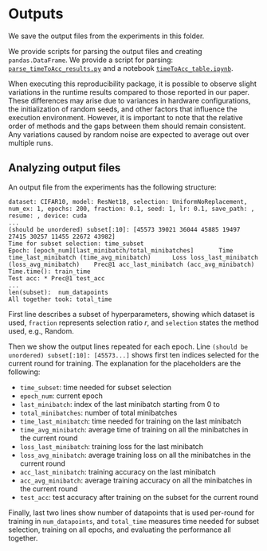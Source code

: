 # Outputs

We save the output files from the experiments in this folder.

We provide scripts for parsing the output files and creating `pandas.DataFrame`. We provide a script for parsing: [`parse_timeToAcc_results.py`](../parse_timeToAcc_results.py) and a notebook [`timeToAcc_table.ipynb`](../timeToAcc_table.ipynb).

When executing this reproducibility package, it is possible to observe slight variations in the runtime results compared 
to those reported in our paper. These differences may arise due to variances in hardware configurations, the initialization 
of random seeds, and other factors that influence the execution environment. However, it is important to note that the 
relative order of methods and the gaps between them should remain consistent. Any variations caused by random noise are 
expected to average out over multiple runs.

## Analyzing output files
An output file from the experiments has the following structure:
```train
dataset: CIFAR10, model: ResNet18, selection: UniformNoReplacement, num_ex: 1, epochs: 200, fraction: 0.1, seed: 1, lr: 0.1, save_path: , resume: , device: cuda
...
(should be unordered) subset[:10]: [45573 39021 36044 45885 19497 27415 30257 11455 22672 43982]
Time for subset selection: time_subset
Epoch: [epoch_num][last_minibatch/total_minibatches]       Time time_last_minibatch (time_avg_minibatch)      Loss loss_last_minibatch (loss_avg_minibatch)    Prec@1 acc_last_minibatch (acc_avg_minibatch)
Time.time(): train_time
Test acc: * Prec@1 test_acc
...
len(subset):  num_datapoints
All together took: total_time
```

First line describes a subset of hyperparameters, showing which dataset is used,
`fraction` represents selection ratio _r_, and `selection` states the method used, e.g., Random. 

Then we show the output lines repeated for each epoch.
Line `(should be unordered) subset[:10]: [45573...]` shows first ten indices selected
for the current round for training.
The explanation for the placeholders are the following:

- `time_subset`: time needed for subset selection
- `epoch_num`: current epoch
- `last_minibatch`: index of the last minibatch starting from 0 to 
- `total_minibatches`: number of total minibatches
- `time_last_minibatch`: time needed for training on the last minibatch
- `time_avg_minibatch`: average time of training on all the minibatches in the current round
- `loss_last_minibatch`: training loss for the last minibatch
- `loss_avg_minibatch`: average training loss on all the minibatches in the current round
- `acc_last_minibatch`: training accuracy on the last minibatch
- `acc_avg_minibatch`: average training accuracy on all the minibatches in the current round
- `test_acc`: test accuracy after training on the subset for the current round


Finally, last two lines show number of datapoints that is used per-round for training in `num_datapoints`, and `total_time`
measures time needed for subset selection, training on all epochs, and evaluating the performance all together.